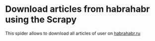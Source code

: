 # Download articles from habrahabr using the Scrapy
This spider allows to download all articles of user on [habrahabr.ru](https://habrahabr.ru)
